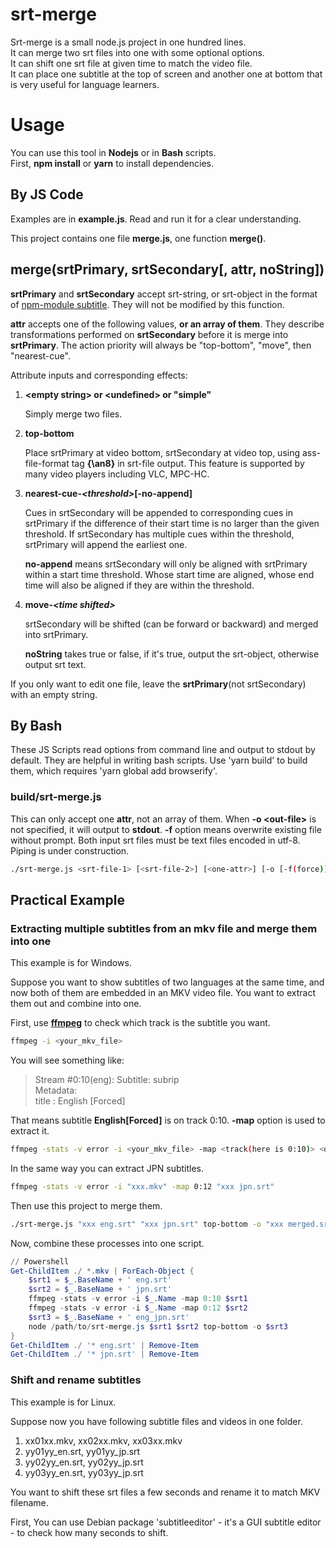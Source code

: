 # srt-merge

Srt-merge is a small node.js project in one hundred lines.  
It can merge two srt files into one with some optional options.  
It can shift one srt file at given time to match the video file.  
It can place one subtitle at the top of screen and another one at bottom that is very useful for language learners.  

# Usage

You can use this tool in __Nodejs__ or in __Bash__ scripts.  
First, __npm install__ or __yarn__ to install dependencies.

## By JS Code

Examples are in __example.js__. Read and run it for a clear understanding.

This project contains one file __merge.js__, one function __merge()__.  

## merge(srtPrimary, srtSecondary\[, attr, noString])

__srtPrimary__ and __srtSecondary__ accept srt-string, or srt-object in the format of [npm-module subtitle](https://www.npmjs.com/package/subtitle). They will not be modified by this function.

__attr__ accepts one of the following values, __or an array of them__. They describe transformations performed on __srtSecondary__ before it is merge into __srtPrimary__. The action priority will always be "top-bottom", "move", then "nearest-cue".

Attribute inputs and corresponding effects:

1. __\<empty string> or \<undefined> or "simple"__

   Simply merge two files.

1. __top-bottom__

   Place srtPrimary at video bottom, srtSecondary at video top, using ass-file-format tag __{\an8}__ in srt-file output. This feature is supported by many video players including VLC, MPC-HC.

1. __nearest-cue-*\<threshold>*\[-no-append]__

   Cues in srtSecondary will be appended to corresponding cues in srtPrimary if the difference of their start time is no larger than the given threshold. If srtSecondary has multiple cues within the threshold, srtPrimary will append the earliest one.

   __no-append__ means srtSecondary will only be aligned with srtPrimary within a start time threshold. Whose start time are aligned, whose end time will also be aligned if they are within the threshold.

1. __move-*\<time shifted\>*__

   srtSecondary will be shifted (can be forward or backward) and merged into srtPrimary.

   __noString__ takes true or false, if it's true, output the srt-object, otherwise output srt text.

 If you only want to edit one file, leave the __srtPrimary__(not srtSecondary) with an empty string.


## By Bash
These JS Scripts read options from command line and output to stdout by default. They are helpful in writing bash scripts.
Use 'yarn build' to build them, which requires 'yarn global add browserify'.

### build/srt-merge.js
This can only accept one __attr__, not an array of them. When __-o \<out-file>__ is not specified, it will output to __stdout__. __-f__ option means overwrite existing file without prompt. Both input srt files must be text files encoded in utf-8. 
Piping is under construction.

``` bash
./srt-merge.js <srt-file-1> [<srt-file-2>] [<one-attr>] [-o [-f(force)] <output Filepath>]
```

## Practical Example

### Extracting multiple subtitles from an mkv file and merge them into one

This example is for Windows.

Suppose you want to show subtitles of two languages at the same time, and now both of them are embedded in an MKV video file. You want to extract them out and combine into one.

First, use [__ffmpeg__](https://www.ffmpeg.org/) to check which track is the subtitle you want.  

```bash
ffmpeg -i <your_mkv_file>
```

You will see something like:

>    Stream #0:10(eng): Subtitle: subrip  
>    Metadata:  
>      title           : English [Forced]

That means subtitle __English\[Forced]__ is on track 0:10. __-map__ option is used to extract it.

``` bash
ffmpeg -stats -v error -i <your_mkv_file> -map <track(here is 0:10)> <output_file(eng.srt)>
```

In the same way you can extract JPN subtitles.

``` bash
ffmpeg -stats -v error -i "xxx.mkv" -map 0:12 "xxx jpn.srt"
```

Then use this project to merge them.

``` bash
./srt-merge.js "xxx eng.srt" "xxx jpn.srt" top-bottom -o "xxx merged.srt"
```

Now, combine these processes into one script.

```PowerShell
// Powershell
Get-ChildItem ./ *.mkv | ForEach-Object {
    $srt1 = $_.BaseName + ' eng.srt'
    $srt2 = $_.BaseName + ' jpn.srt'
    ffmpeg -stats -v error -i $_.Name -map 0:10 $srt1
    ffmpeg -stats -v error -i $_.Name -map 0:12 $srt2
    $srt3 = $_.BaseName + ' eng_jpn.srt'
    node /path/to/srt-merge.js $srt1 $srt2 top-bottom -o $srt3
}
Get-ChildItem ./ '* eng.srt' | Remove-Item
Get-ChildItem ./ '* jpn.srt' | Remove-Item
```
### Shift and rename subtitles

This example is for Linux.

Suppose now you have following subtitle files and videos in one folder.

1. xx01xx.mkv, xx02xx.mkv, xx03xx.mkv
1. yy01yy_en.srt, yy01yy_jp.srt
1. yy02yy_en.srt, yy02yy_jp.srt
1.  yy03yy_en.srt, yy03yy_jp.srt

You want to shift these srt files a few seconds and rename it to match MKV filename.

First, You can use Debian package 'subtitleeditor' - it's a GUI subtitle editor - to check how many seconds to shift. 



